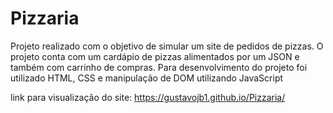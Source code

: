 # Pizzaria

Projeto realizado com o objetivo de simular um site de pedidos de pizzas. O projeto conta com um cardápio de pizzas alimentados por um JSON e também com carrinho de compras. Para desenvolvimento do projeto foi utilizado HTML, CSS e manipulação de DOM utilizando JavaScript

link para visualização do site: https://gustavojb1.github.io/Pizzaria/
